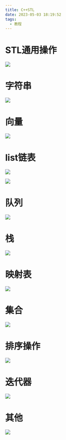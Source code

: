 ```yaml
---
title: C++STL
date: 2023-05-03 18:19:52
tags:
  - 教程
---
```


# STL通用操作

![](STL通用.jpg)

# 字符串

![](string.jpg)

# 向量

![](vector.jpg)

# list链表

![](list1.jpg)

![](list2.jpg)

# 队列

![](队列.jpg)

# 栈

![](栈.jpg)

# 映射表

![](map.jpg)

# 集合

![](set.jpg)

# 排序操作

![](sort.jpg)

# 迭代器

![](迭代器.jpg)

# 其他

![](其他操作.jpg)

